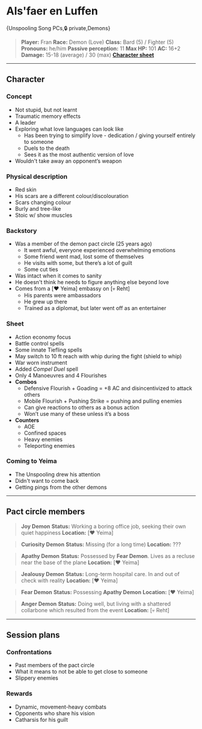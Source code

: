 # Als'faer en Luffen

{Unspooling Song PCs,🔒 private,Demons}

> **Player:** Fran
> **Race:** Demon (Love)
> **Class:** Bard (5) / Fighter (5)
> **Pronouns:** he/him
> **Passive perception:** 11
> **Max HP:** 101
> **AC:** 16+2
> **Damage:** 15-18 (average) / 30 (max)
> **[Character sheet](sheets/unspooling/alsfaer_en_luffen.pdf)**

---

## Character

### Concept
- Not stupid, but not learnt
- Traumatic memory effects
- A leader
- Exploring what love languages can look like
   - Has been trying to simplify love - dedication / giving yourself entirely to someone
   - Duels to the death
   - Sees it as the most authentic version of love
- Wouldn't take away an opponent’s weapon

### Physical description
- Red skin
- His scars are a different colour/discolouration
- Scars changing colour
- Burly and tree-like
- Stoic w/ show muscles

### Backstory
- Was a member of the demon pact circle (25 years ago)
   - It went awful, everyone experienced overwhelming emotions
   - Some friend went mad, lost some of themselves
   - He visits with some, but there’s a lot of guilt
   - Some cut ties
- Was intact when it comes to sanity
- He doesn't think he needs to figure anything else beyond love
- Comes from a [❤️ Yeima] embassy on [💀 Reht]
   - His parents were ambassadors
   - He grew up there
   - Trained as a diplomat, but later went off as an entertainer

### Sheet
- Action economy focus
- Battle control spells
- Some innate Tiefling spells
- May switch to 10 ft reach with whip during the fight (shield to whip)
- War worn instrument
- Added *Compel Duel* spell
- Only 4 Manoeuvres and 4 Flourishes
- **Combos**
   - Defensive Flourish + Goading = +8 AC and disincentivized to attack others
   - Mobile Flourish + Pushing Strike = pushing and pulling enemies
   - Can give reactions to others as a bonus action
   - Won’t use many of these unless it’s a boss
- **Counters**
   - AOE
   - Confined spaces
   - Heavy enemies
   - Teleporting enemies

### Coming to Yeima
- The Unspooling drew his attention
- Didn't want to come back
- Getting pings from the other demons

---

## Pact circle members

> **Joy Demon**
> **Status:** Working a boring office job, seeking their own quiet happiness
> **Location:** [❤️ Yeima]

> **Curiosity Demon**
> **Status:** Missing (for a long time)
> **Location:** ???

> **Apathy Demon**
> **Status:** Possessed by **Fear Demon**. Lives as a recluse near the base of the plane
> **Location:** [❤️ Yeima]

> **Jealousy Demon**
> **Status:** Long-term hospital care. In and out of check with reality
> **Location:** [❤️ Yeima]

> **Fear Demon**
> **Status:** Possessing **Apathy Demon**
> **Location:** [❤️ Yeima]

> **Anger Demon**
> **Status:** Doing well, but living with a shattered collarbone which resulted from the event
> **Location:** [💀 Reht]

---

## Session plans

### Confrontations
- Past members of the pact circle
- What it means to not be able to get close to someone
- Slippery enemies

### Rewards
- Dynamic, movement-heavy combats
- Opponents who share his vision
- Catharsis for his guilt
